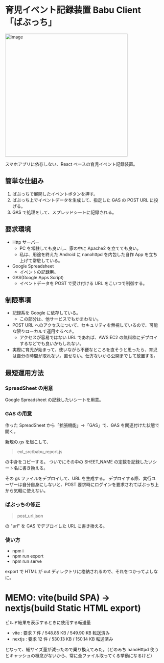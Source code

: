 # 育児イベント記録装置 Babu Client 「ばぶっち」

<img width="400" alt="image" src="https://user-images.githubusercontent.com/10129511/163509688-79d3895e-337e-4536-91fe-e006facfadec.png">

スマホアプリに依存しない、React ベースの育児イベント記録装置。

## 簡単な仕組み

1. ばぶっちで展開したイベントボタンを押す。
2. ばぶっち上でイベントデータを生成して、指定した GAS の POST URL に投げる。
3. GAS で処理をして、スプレッドシートに記録される。

## 要求環境

- Http サーバー
  - PC を常駐しても良いし、家の中に Apache2 を立てても良い。
  - 私は、用途を終えた Android に nanohttpd を内包した自作 App を立ち上げて常駐している。
- Google Spreadsheet
  - イベントの記録用。
- GAS(Google Apps Script)
  - イベントデータを POST で受け付ける URL をこいつで制御する。

## 制限事項

- 記録系を Google に依存している。
  - この部分は、他サービスでもかまわない。
- POST URL へのアクセスについて、セキュリティを無視しているので、可能な限りローカルで運用するべき。
  - アクセスが容易ではない URL であれば、AWS EC2 の無料枠にデプロイするなどでも良いかもしれない。
- 実際に育児が始まって、使いながら不便なところを直そうと思ったら、育児は自分の時間が取れない。直せない。仕方ないから公開までして放置する。

## 最短運用方法

### SpreadSheet の用意

Google Spreadsheet の記録したいシートを用意。

### GAS の用意

作った SpreadSheet から「拡張機能」→「GAS」で、GAS を関連付けた状態で開く。

新規の.gs を起こして、

> ext_src/babu_report.js

の中身をコピーする。 ついでにその中の SHEET_NAME の定数を記録したいシート名に書き換える。

その gs ファイルをデプロイして、URL を生成する。 デプロイする際、実行ユーザーは自分自身にしないと、POST 要求時にログインを要求されてばぶっち上から気軽に使えない。

### ばぶっちの修正

> post_url.json

の "url" を GAS でデプロイした URL に書き換える。

### 使い方

- npm i
- npm run export
- npm run serve

export で HTML が out ディレクトリに格納されるので、それをつかってよしなに。

# MEMO: vite(build SPA) -> nextjs(build Static HTML export)

ビルド結果を表示するときに使用する転送量

- vite : 要求 7 件 / 548.85 KB / 549.90 KB 転送済み
- nextjs : 要求 12 件 / 530.13 KB / 150.14 KB 転送済み

となって、総サイズ量が減ったので乗り換えてみた。（どのみち nanoHttpd 使うとキャッシュの概念がないから、常に全ファイル取ってくる挙動になるけど）
